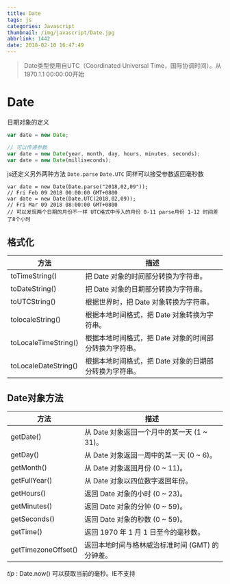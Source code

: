 ```yaml
---
title: Date
tags: js
categories: Javascript
thumbnail: /img/javascript/Date.jpg
abbrlink: 1442
date: 2018-02-10 16:47:49
---
```


> Date类型使用自UTC（Coordinated Universal Time，国际协调时间）。从1970.1.1 00:00:00开始

<!-- more -->

# Date

日期对象的定义

```js
var date = new Date;

// 可以传递参数
var date = new Date(year, month, day, hours, minutes, seconds);
var date = new Date(milliseconds);
```

js还定义另外两种方法 `Date.parse` `Date.UTC` 同样可以接受参数返回毫秒数

```JS
var date = new Date(Date.parse("2018,02,09"));
// Fri Feb 09 2018 00:00:00 GMT+0800
var date = new Date(Date.UTC(2018,02,09));
// Fri Mar 09 2018 08:00:00 GMT+0800
// 可以发现两个日期的月份不一样 UTC格式中传入的月份 0-11 parse月份 1-12 时间差了8个小时
```



## 格式化

| 方法                 | 描述                                                   |
| -------------------- | ------------------------------------------------------ |
| toTimeString()       | 把 Date 对象的时间部分转换为字符串。                   |
| toDateString()       | 把 Date 对象的日期部分转换为字符串。                   |
| toUTCString()        | 根据世界时，把 Date 对象转换为字符串。                 |
| tolocaleString()     | 根据本地时间格式，把 Date 对象转换为字符串。           |
| toLocaleTimeString() | 根据本地时间格式，把 Date 对象的时间部分转换为字符串。 |
| toLocaleDateString() | 根据本地时间格式，把 Date 对象的日期部分转换为字符串。 |

## Date对象方法

| 方法                | 描述                                            |
| ------------------- | ----------------------------------------------- |
| getDate()           | 从 Date 对象返回一个月中的某一天 (1 ~ 31)。     |
| getDay()            | 从 Date 对象返回一周中的某一天 (0 ~ 6)。        |
| getMonth()          | 从 Date 对象返回月份 (0 ~ 11)。                 |
| getFullYear()       | 从 Date 对象以四位数字返回年份。                |
| getHours()          | 返回 Date 对象的小时 (0 ~ 23)。                 |
| getMinutes()        | 返回 Date 对象的分钟 (0 ~ 59)。                 |
| getSeconds()        | 返回 Date 对象的秒数 (0 ~ 59)。                 |
| getTime()           | 返回 1970 年 1 月 1 日至今的毫秒数。            |
| getTimezoneOffset() | 返回本地时间与格林威治标准时间 (GMT) 的分钟差。 |

*tip* : Date.now() 可以获取当前的毫秒。IE不支持
